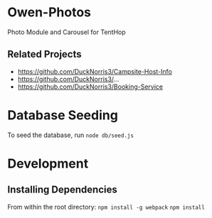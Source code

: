 # Owen-Photos
Photo Module and Carousel for TentHop

## Related Projects
* https://github.com/DuckNorris3/Campsite-Host-Info
* https://github.com/DuckNorris3/...
* https://github.com/DuckNorris3/Booking-Service

# Database Seeding
To seed the database, run `node db/seed.js`

# Development
## Installing Dependencies

From within the root directory:
`npm install -g webpack`
`npm install`